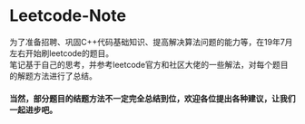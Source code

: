 # Leetcode-Note
为了准备招聘、巩固C++代码基础知识、提高解决算法问题的能力等，在19年7月左右开始刷leetcode的题目。  
笔记基于自己的思考，并参考leetcode官方和社区大佬的一些解法，对每个题目的解题方法进行了总结。  
#### 当然，部分题目的结题方法不一定完全总结到位，欢迎各位提出各种建议，让我们一起进步吧。
